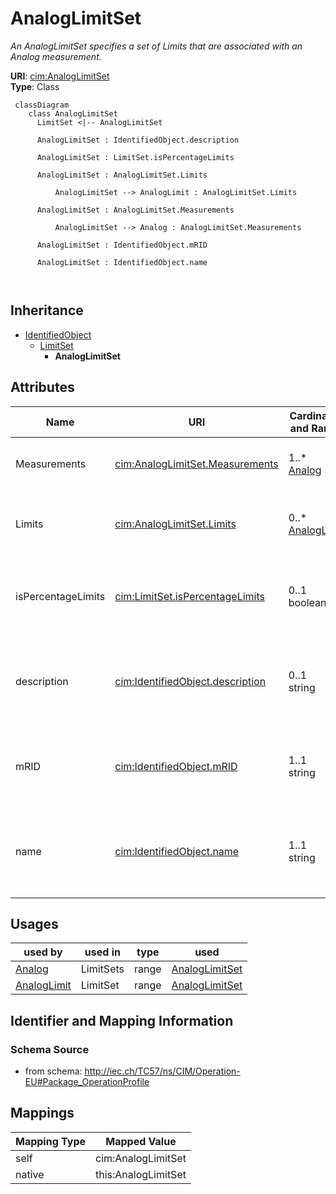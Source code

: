 # AnalogLimitSet


_An AnalogLimitSet specifies a set of Limits that are associated with an Analog measurement._





**URI**: [cim:AnalogLimitSet](http://iec.ch/TC57/CIM100#AnalogLimitSet)<br />
**Type**: Class




```mermaid
 classDiagram
    class AnalogLimitSet
      LimitSet <|-- AnalogLimitSet
      
      AnalogLimitSet : IdentifiedObject.description
        
      AnalogLimitSet : LimitSet.isPercentageLimits
        
      AnalogLimitSet : AnalogLimitSet.Limits
        
          AnalogLimitSet --> AnalogLimit : AnalogLimitSet.Limits
        
      AnalogLimitSet : AnalogLimitSet.Measurements
        
          AnalogLimitSet --> Analog : AnalogLimitSet.Measurements
        
      AnalogLimitSet : IdentifiedObject.mRID
        
      AnalogLimitSet : IdentifiedObject.name
        
      
```





## Inheritance
* [IdentifiedObject](IdentifiedObject.md)
    * [LimitSet](LimitSet.md)
        * **AnalogLimitSet**



## Attributes


| Name | URI | Cardinality and Range | Description | Inheritance |
| ---  | --- | --- | --- | --- |
| Measurements | [cim:AnalogLimitSet.Measurements](http://iec.ch/TC57/CIM100#AnalogLimitSet.Measurements) | 1..* <br />  [Analog](Analog.md)  | The Measurements using the LimitSet | direct |
| Limits | [cim:AnalogLimitSet.Limits](http://iec.ch/TC57/CIM100#AnalogLimitSet.Limits) | 0..* <br />  [AnalogLimit](AnalogLimit.md)  | The limit values used for supervision of Measurements | direct |
| isPercentageLimits | [cim:LimitSet.isPercentageLimits](http://iec.ch/TC57/CIM100#LimitSet.isPercentageLimits) | 0..1 <br />  boolean  | Tells if the limit values are in percentage of normalValue or the specified U... | [LimitSet](LimitSet.md) |
| description | [cim:IdentifiedObject.description](http://iec.ch/TC57/CIM100#IdentifiedObject.description) | 0..1 <br />  string  | The description is a free human readable text describing or naming the object | [IdentifiedObject](IdentifiedObject.md) |
| mRID | [cim:IdentifiedObject.mRID](http://iec.ch/TC57/CIM100#IdentifiedObject.mRID) | 1..1 <br />  string  | Master resource identifier issued by a model authority | [IdentifiedObject](IdentifiedObject.md) |
| name | [cim:IdentifiedObject.name](http://iec.ch/TC57/CIM100#IdentifiedObject.name) | 1..1 <br />  string  | The name is any free human readable and possibly non unique text naming the o... | [IdentifiedObject](IdentifiedObject.md) |





## Usages

| used by | used in | type | used |
| ---  | --- | --- | --- |
| [Analog](Analog.md) | LimitSets | range | [AnalogLimitSet](AnalogLimitSet.md) |
| [AnalogLimit](AnalogLimit.md) | LimitSet | range | [AnalogLimitSet](AnalogLimitSet.md) |






## Identifier and Mapping Information







### Schema Source


* from schema: http://iec.ch/TC57/ns/CIM/Operation-EU#Package_OperationProfile





## Mappings

| Mapping Type | Mapped Value |
| ---  | ---  |
| self | cim:AnalogLimitSet |
| native | this:AnalogLimitSet |




